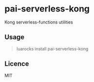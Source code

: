 # pai-serverless-kong

Kong serverless-functions utilities


## Usage

> luarocks install pai-serverless-kong


## Licence

MIT
